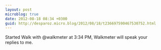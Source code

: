 ```yaml
---
layout: post
microblog: true
date: 2012-08-18 08:34 +0300
guid: http://desparoz.micro.blog/2012/08/18/t236697590467530752.html
---
```

Started Walk with @walkmeter at 3:34 PM, Walkmeter will speak your replies to me.
